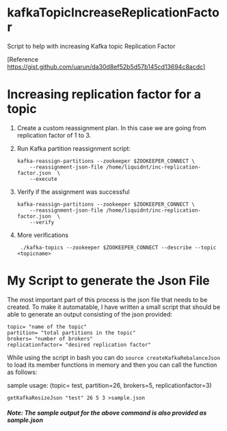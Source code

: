 # kafkaTopicIncreaseReplicationFactor
Script to help with increasing Kafka topic Replication Factor

[Reference https://gist.github.com/uarun/da30d8ef52b5d57b145cd13694c8acdc]

# Increasing replication factor for a topic

1. Create a custom reassignment plan. In this case we are going from replication factor of 1 to 3.
2. Run Kafka partition reassignment script:

       kafka-reassign-partitions --zookeeper $ZOOKEEPER_CONNECT \
           --reassignment-json-file /home/liquidnt/inc-replication-factor.json  \
           --execute
   
3. Verify if the assignment was successful

       kafka-reassign-partitions --zookeeper $ZOOKEEPER_CONNECT \
           --reassignment-json-file /home/liquidnt/inc-replication-factor.json  \
           --verify
           
4. More verifications

        ./kafka-topics --zookeeper $ZOOKEEPER_CONNECT --describe --topic <topicname>
        

# My Script to generate the Json File
The most important part of this process is the json file that needs to be created. To make it automatable, I have written a small script that should be able to generate an output consisting of the json provided:  
```
topic= "name of the topic"  
partition= "total partitions in the topic"  
brokers= "number of brokers"  
replicationfactor= "desired replication factor"  
```
  
While using the script in bash you can do 
```source createKafkaRebalanceJson``` 
to load its member functions in memory and then you can call the function as follows:  
  
  
sample usage: (topic= test, partition=26, brokers=5, replicationfactor=3)  
```
getKafkaResizeJson "test" 26 5 3 >sample.json
```  
##### Note: The sample output for the above command is also provided as sample.json
